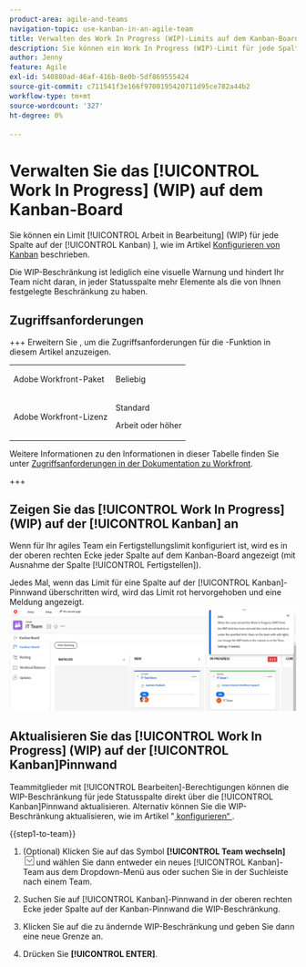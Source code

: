 ```yaml
---
product-area: agile-and-teams
navigation-topic: use-kanban-in-an-agile-team
title: Verwalten des Work In Progress (WIP)-Limits auf dem Kanban-Board
description: Sie können ein Work In Progress (WIP)-Limit für jede Spalte auf der Kanban-Pinnwand konfigurieren. Die WIP-Beschränkung ist lediglich eine visuelle Warnung und hindert Ihr Team nicht daran, in jeder Statusspalte mehr Elemente als die von Ihnen festgelegte Beschränkung zu haben.
author: Jenny
feature: Agile
exl-id: 540880ad-46af-416b-8e0b-5df869555424
source-git-commit: c711541f3e166f9700195420711d95ce782a44b2
workflow-type: tm+mt
source-wordcount: '327'
ht-degree: 0%

---
```


# Verwalten Sie das [!UICONTROL Work In Progress] (WIP) auf dem Kanban-Board

Sie können ein Limit [!UICONTROL Arbeit in Bearbeitung] (WIP) für jede Spalte auf der [!UICONTROL Kanban) ], wie im Artikel [Konfigurieren von Kanban](../../agile/get-started-with-agile-in-workfront/configure-kanban.md) beschrieben.

Die WIP-Beschränkung ist lediglich eine visuelle Warnung und hindert Ihr Team nicht daran, in jeder Statusspalte mehr Elemente als die von Ihnen festgelegte Beschränkung zu haben.

## Zugriffsanforderungen

+++ Erweitern Sie , um die Zugriffsanforderungen für die -Funktion in diesem Artikel anzuzeigen.

<table style="table-layout:auto"> 
 <col> 
 </col> 
 <col> 
 </col> 
 <tbody> 
  <tr> 
   <td role="rowheader">Adobe Workfront-Paket</td> 
   <td> <p>Beliebig</p> </td> 
  </tr> 
  <tr> 
   <td role="rowheader">Adobe Workfront-Lizenz</td> 
   <td> <p>Standard</p> 
   <p>Arbeit oder höher</p> </td> 
  </tr>
 </tbody> 
</table>

Weitere Informationen zu den Informationen in dieser Tabelle finden Sie unter [Zugriffsanforderungen in der Dokumentation zu Workfront](/help/quicksilver/administration-and-setup/add-users/access-levels-and-object-permissions/access-level-requirements-in-documentation.md).

+++

## Zeigen Sie das [!UICONTROL Work In Progress] (WIP) auf der [!UICONTROL Kanban] an

Wenn für Ihr agiles Team ein Fertigstellungslimit konfiguriert ist, wird es in der oberen rechten Ecke jeder Spalte auf dem Kanban-Board angezeigt (mit Ausnahme der Spalte [!UICONTROL Fertigstellen]).

Jedes Mal, wenn das Limit für eine Spalte auf der [!UICONTROL Kanban]-Pinnwand überschritten wird, wird das Limit rot hervorgehoben und eine Meldung angezeigt.
![WIP-Limit](assets/kanban-wip.png)

## Aktualisieren Sie das [!UICONTROL Work In Progress] (WIP) auf der [!UICONTROL Kanban]Pinnwand

Teammitglieder mit [!UICONTROL Bearbeiten]-Berechtigungen können die WIP-Beschränkung für jede Statusspalte direkt über die [!UICONTROL Kanban]Pinnwand aktualisieren. Alternativ können Sie die WIP-Beschränkung aktualisieren, wie im Artikel &quot;[ konfigurieren“ ](../../agile/get-started-with-agile-in-workfront/configure-kanban.md).

{{step1-to-team}}

1. (Optional) Klicken Sie auf das Symbol **[!UICONTROL Team wechseln]** ![Symbol Team wechseln](assets/switch-team-icon.png) und wählen Sie dann entweder ein neues [!UICONTROL Kanban]-Team aus dem Dropdown-Menü aus oder suchen Sie in der Suchleiste nach einem Team.

1. Suchen Sie auf [!UICONTROL Kanban]-Pinnwand in der oberen rechten Ecke jeder Spalte auf der Kanban-Pinnwand die WIP-Beschränkung.
1. Klicken Sie auf die zu ändernde WIP-Beschränkung und geben Sie dann eine neue Grenze an.
1. Drücken Sie **[!UICONTROL ENTER]**.
